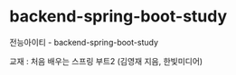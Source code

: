 # backend-spring-boot-study

전능아이티 - backend-spring-boot-study

교재 : 처음 배우는 스프링 부트2 (김영재 지음, 한빛미디어)

